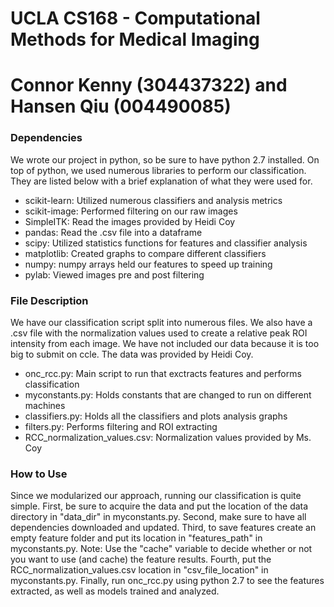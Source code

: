 # UCLA CS168 - Computational Methods for Medical Imaging
# Connor Kenny (304437322) and Hansen Qiu (004490085)

### Dependencies
We wrote our project in python, so be sure to have python 2.7 installed. 
On top of python, we used numerous libraries to perform our classification. 
They are listed below with a brief explanation of what they were used for.

- scikit-learn: Utilized numerous classifiers and analysis metrics
- scikit-image: Performed filtering on our raw images
- SimpleITK: Read the images provided by Heidi Coy
- pandas: Read the .csv file into a dataframe
- scipy: Utilized statistics functions for features and classifier analysis
- matplotlib: Created graphs to compare different classifiers
- numpy: numpy arrays held our features to speed up training
- pylab: Viewed images pre and post filtering


### File Description
We have our classification script split into numerous files.
We also have a .csv file with the normalization values used to create a relative peak ROI intensity from each image.
We have not included our data because it is too big to submit on ccle.
The data was provided by Heidi Coy.

- onc_rcc.py: Main script to run that exctracts features and performs classification
- myconstants.py: Holds constants that are changed to run on different machines
- classifiers.py: Holds all the classifiers and plots analysis graphs
- filters.py: Performs filtering and ROI extracting
- RCC_normalization_values.csv: Normalization values provided by Ms. Coy


### How to Use
Since we modularized our approach, running our classification is quite simple.
First, be sure to acquire the data and put the location of the data directory in "data_dir" in myconstants.py.
Second, make sure to have all dependencies downloaded and updated.
Third, to save features create an empty feature folder and put its location in "features_path" in myconstants.py.
	Note: Use the "cache" variable to decide whether or not you want to use (and cache) the feature results.
Fourth, put the RCC_normalization_values.csv location in "csv_file_location" in myconstants.py.
Finally, run onc_rcc.py using python 2.7 to see the features extracted, as well as models trained and analyzed.
